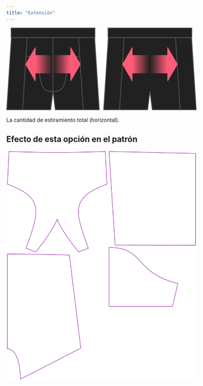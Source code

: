 ```yaml
---
title: "Extensión"
---
```


![Opción de estiramiento en Bruce](./stretch.svg)

La cantidad de estiramiento total (horizontal).

## Efecto de esta opción en el patrón

![Esta imagen muestra el efecto de esta opción superponiendo varias variantes que tienen un valor diferente para esta opción](bruce_stretch_sample.svg "Efecto de esta opción en el patrón")

